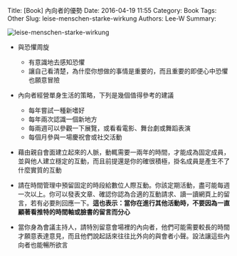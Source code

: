 Title: [Book] 內向者的優勢
Date: 2016-04-19 11:55
Category: Book
Tags: Other
Slug: leise-menschen-starke-wirkung
Authors: Lee-W
Summary: 


![leise-menschen-starke-wirkung](http://pic.eslite.com/Upload/Product/201404/m/635319380267441240.jpg)

<!--more-->

- 與恐懼周旋
	- 有意識地去感知恐懼
	- 讓自己看清楚，為什麼你想做的事情是重要的，而且重要的即便心中恐懼也願意冒險

- 內向者經營單身生活的策略，下列是幾個值得參考的建議
	- 每年嘗試一種新嗜好
	- 每年兩次認識一個新地方
	- 每兩週可以參觀一下展覽，或看看電影、舞台劇或舞蹈表演
	- 每個月參與一場慶祝會或社交活動

- 藉由親自會面建立起來的人脈，動輒需要一兩年的時間，才能成為固定成員，並與他人建立穩定的互動，而且前提還是你的確很積極，掛名成員是產生不了什麼實質的互動

- 請在時間管理中預留固定的時段給數位人際互動。你該定期活動，盡可能每週一次以上。你可以發表文章、確認你認為合適的互動請求、讀一讀網頁上的留言，若有必要則回應一下。**這也表示：當你在進行其他活動時，不要因為一直顧著看推特的時間軸或臉書的留言而分心**

- 當你身為會議主持人，請特別留意會場裡的內向者，他們可能需要較長的時間才願意表達意見，而且他們說起話來往往比外向的與會者小聲。設法讓這些內向者也能暢所欲言